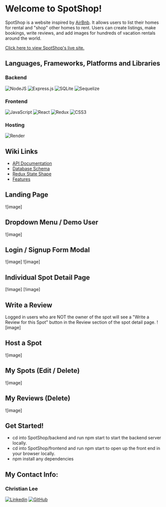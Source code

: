 # Welcome to SpotShop!

SpotShop is a website inspired by [AirBnb](https://airbnb.com/). It allows users to list their homes for rental and "shop" other homes to rent. Users can create listings, make bookings, write reviews, and add images for hundreds of vacation rentals around the world. 

[Click here to view SpotShop's live site.](https://airbnb-backend-project.onrender.com/)

## Languages, Frameworks, Platforms and Libraries

### Backend 

![NodeJS](https://img.shields.io/badge/node.js-6DA55F?style=for-the-badge&logo=node.js&logoColor=white) ![Express.js](https://img.shields.io/badge/express.js-%23404d59.svg?style=for-the-badge&logo=express&logoColor=%2361DAFB) ![SQLite](https://img.shields.io/badge/sqlite-%2307405e.svg?style=for-the-badge&logo=sqlite&logoColor=white) ![Sequelize](https://img.shields.io/badge/Sequelize-52B0E7?style=for-the-badge&logo=Sequelize&logoColor=white)

### Frontend

![JavaScript](https://img.shields.io/badge/javascript-%23323330.svg?style=for-the-badge&logo=javascript&logoColor=%23F7DF1E) ![React](https://img.shields.io/badge/react-%2320232a.svg?style=for-the-badge&logo=react&logoColor=%2361DAFB) ![Redux](https://img.shields.io/badge/redux-%23593d88.svg?style=for-the-badge&logo=redux&logoColor=white) ![CSS3](https://img.shields.io/badge/css3-%231572B6.svg?style=for-the-badge&logo=css3&logoColor=white)

### Hosting

![Render](https://img.shields.io/badge/Render-%46E3B7.svg?style=for-the-badge&logo=render&logoColor=white)

## Wiki Links
- [API Documentation](https://github.com/christianlee6/SpotShop/wiki/API-Documentation)
- [Database Schema](https://github.com/christianlee6/SpotShop/wiki/Database-Schema)
- [Redux State Shape](https://github.com/christianlee6/SpotShop/wiki/Redux-State-Shape)
- [Features](https://github.com/christianlee6/SpotShop/wiki/Features-List)

## Landing Page
![image]

## Dropdown Menu / Demo User
![image]

## Login / Signup Form Modal
![image]
![image]

## Individual Spot Detail Page 
[!image]
[!image]

## Write a Review
Logged in users who are NOT the owner of the spot will see a "Write a Review for this Spot" button in the Review section of the spot detail page.
![image]

## Host a Spot
![image]

## My Spots (Edit / Delete)
![image]

## My Reviews (Delete)
![image] 

## Get Started! 
- cd into SpotShop/backend and run npm start to start the backend server locally. 
- cd into SpotShop/frontend and run npm start to open up the front end in your browser locally.
- npm install any dependencies 

## My Contact Info: 

### Christian Lee
[![Linkedin][linkedin-color]][christian-linkedin]
[![GitHub][Github-color]][christian-GitHub]

<!-- MARKDOWN LINKS & IMAGES -->
<!-- https://www.markdownguide.org/basic-syntax/#reference-style-links -->
[linkedin-shield]: https://img.shields.io/badge/-LinkedIn-black.svg?style=for-the-badge&logo=linkedin&colorB=555
[linkedin-color]: https://img.shields.io/badge/linkedin-%230077B5.svg?style=for-the-badge&logo=linkedin&logoColor=white
[christian-linkedin]: https://www.linkedin.com/in/christian-lee-383590192/
[GitHub-color]: https://img.shields.io/badge/github-%23121011.svg?style=for-the-badge&logo=github&logoColor=white
[christian-GitHub]: https://github.com/christianlee6
